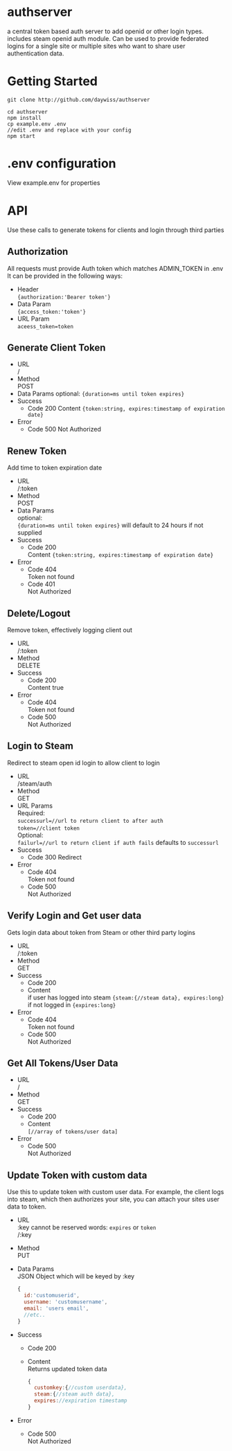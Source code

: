 # authserver
a central token based auth server to add openid or other login types. includes steam openid auth module. Can be used to provide federated logins for a single site or multiple sites who want to share user authentication data. 

# Getting Started
`git clone http://github.com/daywiss/authserver`

```
cd authserver
npm install 
cp example.env .env
//edit .env and replace with your config
npm start 
```

# .env configuration
View example.env for properties

# API
Use these calls to generate tokens for clients and login through third parties

## Authorization
  All requests must provide Auth token which matches ADMIN_TOKEN in .env   
  It can be provided in the following ways:   
  - Header   
    `{authorization:'Bearer token'}`   
  - Data Param   
    `{access_token:'token'}`   
  - URL Param   
    `aceess_token=token`   

## Generate Client Token   
- URL   
  /
- Method  
  POST
- Data Params
  optional:
  `{duration=ms until token expires}`
- Success 
  - Code 200
    Content `{token:string, expires:timestamp of expiration date}`
- Error
  - Code 500
    Not Authorized


## Renew Token
Add time to token expiration date   
- URL  
  /:token
- Method  
  POST
- Data Params   
  optional:   
  `{duration=ms until token expires}` will default to 24 hours if not supplied
- Success  
  - Code 200   
    Content `{token:string, expires:timestamp of expiration date}`  
- Error   
  - Code 404   
    Token not found  
  - Code 401   
    Not Authorized   

## Delete/Logout   
Remove token, effectively logging client out   
- URL    
  /:token   
- Method    
  DELETE
- Success  
  - Code 200   
    Content true
- Error   
  - Code 404   
    Token not found
  - Code 500  
    Not Authorized   

## Login to Steam
Redirect to steam open id login to allow client to login
- URL   
  /steam/auth   
- Method   
  GET   
- URL Params   
  Required:    
  `successurl=//url to return client to after auth`   
  `token=//client token`   
  Optional:   
  `failurl=//url to return client if auth fails` defaults to `successurl`   
- Success   
  - Code 300 Redirect   
- Error   
  - Code 404   
    Token not found   
  - Code 500  
    Not Authorized    

## Verify Login and Get user data
Gets login data about token from Steam or other third party logins   
- URL   
  /:token   
- Method   
  GET  
- Success   
  - Code 200   
  - Content   
    if user has logged into steam `{steam:{//steam data}, expires:long}`     
    if not logged in `{expires:long}`   
- Error   
  - Code 404   
    Token not found   
  - Code 500   
    Not Authorized   

## Get All Tokens/User Data   
- URL   
  /   
- Method  
  GET   
- Success   
  - Code 200   
  - Content    
    `[//array of tokens/user data]`   
- Error    
  - Code 500   
    Not Authorized   

## Update Token with custom data
Use this to update token with custom user data. For example, the client logs into steam, which then authorizes your site, you can attach your sites user data to token.    
- URL     
  :key cannot be reserved words: `expires` or `token`   
  /:key   
- Method   
  PUT   
- Data Params   
  JSON Object which will be keyed by :key   

     ```js
     {
       id:'customuserid',   
       username: 'customusername',   
       email: 'users email',
       //etc.. 
     }
     ```
- Success   
  - Code 200   
  - Content    
    Returns updated token data

    ```javascript
    {
      customkey:{//custom userdata},
      steam:{//steam auth data},
      expires://expiration timestamp
    }
    ```
- Error    
  - Code 500   
    Not Authorized   
  

